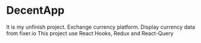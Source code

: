 # DecentApp

It is my unfinish project. 
Exchange currency platform. Display currency data from fixer.io
This project use React Hooks, Redux and React-Query


